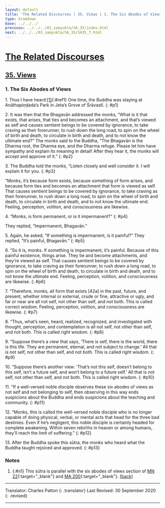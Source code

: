 ```yaml
---
layout: default
title: 'The Related Discourses | 35. Views | 1. The Six Abodes of Views'
type: kramdown
base: ../../../
previous: ../../../03_samyukta/SA_35/index.html
next: ../../../03_samyukta/SA_35/SA35_7.html
---
```


# [The Related Discourses](../../../03_samyukta/)
## [35. Views](../../../03_samyukta/SA_35/index.html)
### 1. The Six Abodes of Views

1\. Thus I have heard:[\[1\]](#n1){:#ref1} One time, the Buddha was staying at Anāthapiṇḍada’s Park in Jeta’s Grove of Śrāvastī.
{: #p1}

2\. It was then that the Bhagavān addressed the monks, “What is it that exists, that arises, that ties and becomes an attachment, and that’s viewed as self and causes sentient beings to be covered by ignorance, to take craving as their forerunner, to rush down the long road, to spin on the wheel of birth and death, to circulate in birth and death, and to not know the ultimate end?”
The monks said to the Buddha, “The Bhagavān is the Dharma root, the Dharma eye, and the Dharma refuge. Please let him have sympathy and explain its meaning in detail! After they hear it, the monks will accept and approve of it.”
{: #p2}

3\. The Buddha told the monks, “Listen closely and well consider it. I will explain it for you.
{: #p3}

“Monks, it’s because form exists, because something of form arises, and because form ties and becomes an attachment that form is viewed as self. That causes sentient beings to be covered by ignorance, to take craving as their forerunner, to rush down a long road, to spin on the wheel of birth and death, to circulate in birth and death, and to not know the ultimate end. Feeling, perception, volition, and consciousness are likewise.

4\. “Monks, is form permanent, or is it impermanent?”
{: #p4}

They replied, “Impermanent, Bhagavān.”

5\. Again, he asked, “If something is impermanent, is it painful?”
They replied, “It’s painful, Bhagavān.”
{: #p5}

6\. “So it is, monks. If something is impermanent, it’s painful. Because of this painful existence, things arise. They tie and become attachments, and they’re viewed as self. That causes sentient beings to be covered by ignorance, to take craving as their forerunner, to rush down a long road, to spin on the wheel of birth and death, to circulate in birth and death, and to not know the ultimate end. Feeling, perception, volition, and consciousness are likewise.
{: #p6}

7\. “Therefore, monks, all form that exists [42a] in the past, future, and present, whether internal or external, crude or fine, attractive or ugly, and far or near are all not self, not other than self, and not both. This is called correct wisdom. Feeling, perception, volition, and consciousness are likewise.
{: #p7}

8\. “Thus, what’s seen, heard, realized, recognized, and investigated with thought, perception, and contemplation is all not self, not other than self, and not both. This is called right wisdom.
{: #p8}

9\. “Suppose there’s a view that says, ‘There is self, there is the world, there is this life. They are permanent, eternal, and not subject to change.’ All that is not self, not other than self, and not both. This is called right wisdom.
{: #p9}

10\. “Suppose there’s another view: ‘That’s not this self, doesn’t belong to this self, isn’t a future self, and won’t belong to a future self.’ All that is not self, not other than self, and not both. This is called right wisdom.
{: #p10}

11\. “If a well-versed noble disciple observes these six abodes of views as not self and not belonging to self, then observing in this way ends suspicions about the Buddha and ends suspicions about the teaching and community.
{: #p11}

12\. “Monks, this is called the well-versed noble disciple who is no longer capable of doing physical, verbal, or mental acts that head for the three bad destinies. Even if he’s negligent, this noble disciple is certainly headed for complete awakening. Within seven rebirths in heaven or among humans, they’ll reach the limit of suffering.”
{: #p12}

13\. After the Buddha spoke this sūtra, the monks who heard what the Buddha taught rejoiced and approved.
{: #p13}

### Notes

1. {:#n1} This sūtra is parallel with the six abodes of views section of [MN 22](https://suttacentral.net/mn22){:target="_blank"} and [MA 200](../../madhyama/MA_200.html){:target="_blank"}. [\[back\]](#ref1)

---

Translator: Charles Patton
{: .translator}
Last Revised: 30 September 2020
{: .revised}

---